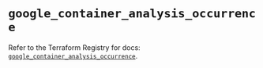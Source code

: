 # `google_container_analysis_occurrence`

Refer to the Terraform Registry for docs: [`google_container_analysis_occurrence`](https://registry.terraform.io/providers/hashicorp/google/6.14.0/docs/resources/container_analysis_occurrence).
